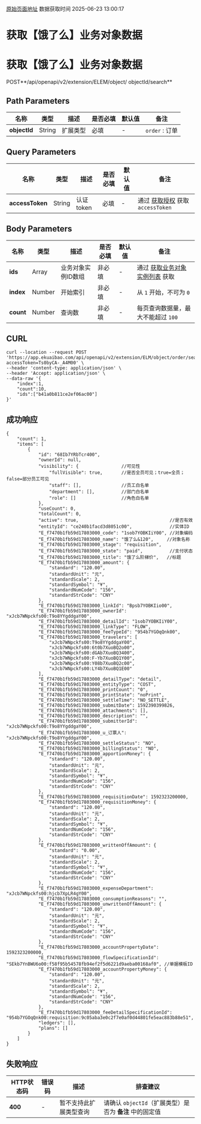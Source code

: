 [原始页面地址](https://docs.ekuaibao.com/docs/open-api/datalink-extend/get-entity-ele)
数据获取时间 2025-06-23 13:00:17

# 获取【饿了么】业务对象数据

# 获取【饿了么】业务对象数据  
  
POST**/api/openapi/v2/extension/ELEM/object/ objectId/search**

## Path Parameters​

名称| 类型| 描述| 是否必填| 默认值| 备注  
---|---|---|---|---|---  
**objectId**|  String| 扩展类型| 必填| -| `order` : 订单  
  
## Query Parameters​

名称| 类型| 描述| 是否必填| 默认值| 备注  
---|---|---|---|---|---  
**accessToken**|  String| 认证token| 必填| -| 通过 [获取授权](/docs/open-api/getting-started/auth) 获取 `accessToken`  
  
## Body Parameters​

名称| 类型| 描述| 是否必填| 默认值| 备注  
---|---|---|---|---|---  
**ids**|  Array| 业务对象实例ID数组| 非必填| -| 通过 [获取业务对象实例列表](/docs/open-api/datalink/get-entity-info) 获取  
**index**|  Number| 开始索引| 非必填| -| 从 `1` 开始，不可为 `0`  
**count**|  Number| 查询数| 非必填| -| 每页查询数据量，最大不能超过 `100`  
  
## CURL​
    
    
    curl --location --request POST 'https://app.ekuaibao.com/api/openapi/v2/extension/ELM/object/order/search?accessToken=Ts0byCA-_A4M00' \  
    --header 'content-type: application/json' \  
    --header 'Accept: application/json' \  
    --data-raw '{  
        "index":1,  
        "count":10,  
        "ids":["b41a0b811ce2ef06ac00"]  
    }'  
    

## 成功响应​
    
    
    {  
        "count": 1,  
        "items": [  
            {  
                "id": "68Ib7YRbTcr400",  
                "ownerId": null,  
                "visibility": {                //可见性  
                    "fullVisible": true,       //是否全员可见；true=全员；false=部分员工可见  
                    "staff": [],               //员工白名单  
                    "department": [],          //部门白名单  
                    "role": []                 //角色白名单  
                },  
                "useCount": 0,  
                "totalCount": 0,  
                "active": true,                                  //是否有效  
                "entityId": "ce240b1facd3d8051c00",              //实体ID  
                "E_f7470b1fb59d17803000_code": "1sob7YOBKIiY00", //对象编码  
                "E_f7470b1fb59d17803000_name": "饿了么&120",     //对象名称  
                "E_f7470b1fb59d17803000_stage": "requisition",  
                "E_f7470b1fb59d17803000_state": "paid",          //支付状态  
                "E_f7470b1fb59d17803000_title": "饿了么阶梯价",   //标题  
                "E_f7470b1fb59d17803000_amount": {  
                    "standard": "120.00",  
                    "standardUnit": "元",  
                    "standardScale": 2,  
                    "standardSymbol": "¥",  
                    "standardNumCode": "156",  
                    "standardStrCode": "CNY"  
                },  
                "E_f7470b1fb59d17803000_linkId": "Bpsb7YOBKIio00",  
                "E_f7470b1fb59d17803000_ownerId": "xJcb7WNpckfs00:T9o8YYgddgaY00",  
                "E_f7470b1fb59d17803000_detailId": "1sob7YOBKIiY00",  
                "E_f7470b1fb59d17803000_linkType": "FLOW",  
                "E_f7470b1fb59d17803000_feeTypeId": "954b7YGOqQnk00",  
                "E_f7470b1fb59d17803000_travelers": [  
                    "xJcb7WNpckfs00:T9o8YYgddgaY00",  
                    "xJcb7WNpckfs00:6t0b7XuoBQ2o00",  
                    "xJcb7WNpckfs00:dGAb7XuoBQ3400",  
                    "xJcb7WNpckfs00:F-Yb7XuoBQ1Y00",  
                    "xJcb7WNpckfs00:Y08b7XuoBQ2c00",  
                    "xJcb7WNpckfs00:LY4b7XuoBQ1E00"  
                ],  
                "E_f7470b1fb59d17803000_detailType": "detail",  
                "E_f7470b1fb59d17803000_entityType": "COST",  
                "E_f7470b1fb59d17803000_printCount": "0",  
                "E_f7470b1fb59d17803000_printState": "noPrint",  
                "E_f7470b1fb59d17803000_settleTime": "NO_SETTLE",  
                "E_f7470b1fb59d17803000_submitDate": 1592390399826,  
                "E_f7470b1fb59d17803000_attachments": [],  
                "E_f7470b1fb59d17803000_description": "",  
                "E_f7470b1fb59d17803000_submitterId": "xJcb7WNpckfs00:T9o8YYgddgaY00",  
                "E_f7470b1fb59d17803000_u_订票人": "xJcb7WNpckfs00:T9o8YYgddgaY00",  
                "E_f7470b1fb59d17803000_settleStatus": "NO",  
                "E_f7470b1fb59d17803000_billingStatus": "NO",  
                "E_f7470b1fb59d17803000_apportionMoney": {  
                    "standard": "120.00",  
                    "standardUnit": "元",  
                    "standardScale": 2,  
                    "standardSymbol": "¥",  
                    "standardNumCode": "156",  
                    "standardStrCode": "CNY"  
                },  
                "E_f7470b1fb59d17803000_requisitionDate": 1592323200000,  
                "E_f7470b1fb59d17803000_requisitionMoney": {  
                    "standard": "120.00",  
                    "standardUnit": "元",  
                    "standardScale": 2,  
                    "standardSymbol": "¥",  
                    "standardNumCode": "156",  
                    "standardStrCode": "CNY"  
                },  
                "E_f7470b1fb59d17803000_writtenOffAmount": {  
                    "standard": "0.00",  
                    "standardUnit": "元",  
                    "standardScale": 2,  
                    "standardSymbol": "¥",  
                    "standardNumCode": "156",  
                    "standardStrCode": "CNY"  
                },  
                "E_f7470b1fb59d17803000_expenseDepartment": "xJcb7WNpckfs00:hjcb7XpLR4gY00",  
                "E_f7470b1fb59d17803000_consumptionReasons": "",  
                "E_f7470b1fb59d17803000_unwrittenOffAmount": {  
                    "standard": "120.00",  
                    "standardUnit": "元",  
                    "standardScale": 2,  
                    "standardSymbol": "¥",  
                    "standardNumCode": "156",  
                    "standardStrCode": "CNY"  
                },  
                "E_f7470b1fb59d17803000_accountPropertyDate": 1592323200000,  
                "E_f7470b1fb59d17803000_flowSpecificationId": "SEkb7YnBWU6o00:f58f95b54578fb94ef2f5d6221d9aeba00168af0", //单据模板ID  
                "E_f7470b1fb59d17803000_accountPropertyMoney": {  
                    "standard": "120.00",  
                    "standardUnit": "元",  
                    "standardScale": 2,  
                    "standardSymbol": "¥",  
                    "standardNumCode": "156",  
                    "standardStrCode": "CNY"  
                },  
                "E_f7470b1fb59d17803000_feeDetailSpecificationId": "954b7YGOqQnk00:requisition:9c05aba3e0c2f7e0af0d44801fe5eac883b88e51",  
                "ledgers": [],  
                "plans": []  
            }  
        ]  
    }  
    

## 失败响应​

HTTP状态码| 错误码| 描述| 排查建议  
---|---|---|---  
**400**|  -| 暂不支持此扩展类型查询| 请确认 `objectId`（扩展类型）是否为 **备注** 中的固定值
